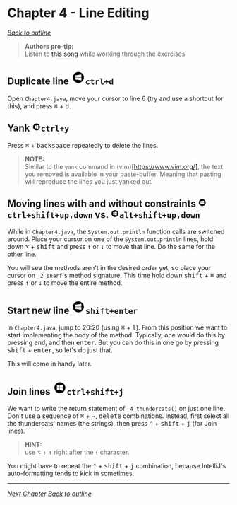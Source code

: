 # Chapter 4 - Line Editing
[_Back to outline_](outline.md)

> **Authors pro-tip:**  
> Listen to [this song](https://www.youtube.com/watch?v=DcU4_FuZIkI) while working through the exercises

## Duplicate line ![Windows](icons/glyph-windows-32.png)`ctrl+d`
Open `Chapter4.java`, move your cursor to line 6 (try and use a shortcut for this), and press <kbd>&#8984;</kbd> + <kbd>d</kbd>.

## Yank ![Windows](icons/glyph-windows-20.png)`ctrl+y`
Press <kbd>&#8984;</kbd> + <kbd>backspace</kbd> repeatedly to delete the lines.

> **NOTE:**  
> Similar to the `yank` command in (vim)[https://www.vim.org/], the text you removed is available in your paste-buffer.
> Meaning that pasting will reproduce the lines you just yanked out.

## Moving lines with and without constraints ![Windows](icons/glyph-windows-20.png)`ctrl+shift+up,down` vs. ![Windows](icons/glyph-windows-20.png)`alt+shift+up,down`
While in `Chapter4.java`, the `System.out.println` function calls are switched around.
Place your cursor on one of the `System.out.println` lines, hold down <kbd>&#8997;</kbd> + <kbd>shift</kbd> and press <kbd>&#x2191;</kbd> or
<kbd>&#x2193;</kbd> to move that line.
Do the same for the other line.

You will see the methods aren't in the desired order yet, so place your cursor on `_2_snarf`'s method signature.
This time hold down  <kbd>shift</kbd> + <kbd>&#8984;</kbd> and press <kbd>&#x2191;</kbd> or <kbd>&#x2193;</kbd> to move the entire method.

## Start new line ![Windows](icons/glyph-windows-32.png)`shift+enter`
In `Chapter4.java`, jump to 20:20 (using <kbd>&#8984;</kbd> + <kbd>l</kbd>). From this position we want to start implementing the body of the
method. Typically, one would do this by pressing <kbd>end</kbd>, and then <kbd>enter</kbd>. But you can do this in one go by
pressing <kbd>shift</kbd> + <kbd>enter</kbd>, so let's do just that.

This will come in handy later.

## Join lines ![Windows](icons/glyph-windows-32.png)`ctrl+shift+j`
We want to write the return statement of `_4_thundercats()` on just one line.
Don't use a sequence of <kbd>&#8984;</kbd> + <kbd>&#8594;</kbd>, <kbd>delete</kbd> combinations.
Instead, first select all the thundercats' names (the strings), then press <kbd>&#8963;</kbd> + <kbd>shift</kbd> + <kbd>j</kbd> (for Join lines).

> **HINT:**  
> use <kbd>&#8997;</kbd> + <kbd>&#x2191;</kbd> right after the `{` character.

You might have to repeat the <kbd>&#8963;</kbd> + <kbd>shift</kbd> + <kbd>j</kbd> combination, because IntelliJ's auto-formatting tends to kick in
sometimes.

---

[_Next Chapter_](chapter5.md)
[_Back to outline_](outline.md)